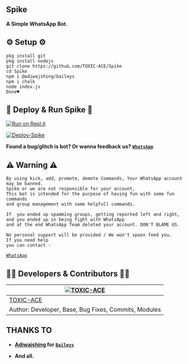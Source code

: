 ## Spike
**A Simple WhatsApp Bot.**

## ⚙️ Setup ⚙️

```
pkg install git
pkg install nodejs
git clone https://github.com/TOXIC-ACE/Spike
cd Spike
npm i @adiwajshing/baileys
npm i chalk
node index.js
Done♥️
```
  
## 💫 Deploy & Run Spike 💫

[![Run on Repl.it](https://repl.it/badge/github/TOXIC-ACE/Spike)](https://replit.com/@TOXICACE/Spike)

[![Deploy-Spike](https://www.herokucdn.com/deploy/button.svg)](https://heroku.com/deploy?template=https://github.com/TOXIC-ACE/Spike)

**Found a bug/glitch is bot? Or wanna feedback us? [`WhatsApp`](https://wa.me/919846720547?text=Hi)**

## ⚠ Warning ⚠

```
By using kick, add, promote, demote Commands, Your WhatsApp account may be banned.
Spike or we are not responsible for your account, 
This bot is intended for the purpose of having fun with some fun commands 
and group management with some helpfull commands.

If  you ended up spamming groups, getting reported left and right, 
and you ended up in being fight with WhatsApp
and at the end WhatsApp Team deleted your account. DON'T BLAME US.

No personal support will be provided / We won't spoon feed you. 
If you need help
you can contact - 
```
[`WhatsApp`](https://wa.me/919846720547?text=Hi)

## 👨‍💻 Developers & Contributors 👨‍💻

 [![TOXIC-ACE](https://github.com/TOXIC-ACE.png?size=100)](https://github.com/TOXIC-ACE) |
----|
[TOXIC-ACE](https://github.com/TOXIC-ACE)  | 
Author: Developer, Base, Bug Fixes, Commits, Modules | 

## THANKS TO

- **[Adiwajshing](https://github.com/Adiwajshing) for [`Baileys`](https://github.com/adiwajshing/Baileys)**

- **And all.**
